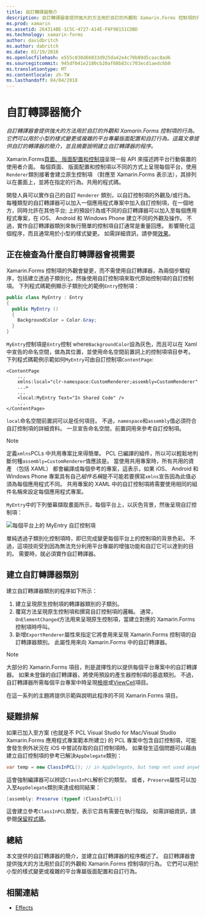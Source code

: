 ```yaml
---
title: 自訂轉譯器簡介
description: 自訂轉譯器會提供強大的方法用於自訂的外觀和 Xamarin.Forms 控制項的行為。 它們可以用於小型的樣式變更或複雜的平台專屬版面配置和自訂行為。 這篇文章提供自訂的轉譯器的簡介，並且摘要說明建立自訂轉譯器的程序。
ms.prod: xamarin
ms.assetid: 264314BE-1C5C-4727-A14E-F6F98151CDBD
ms.technology: xamarin-forms
author: davidbritch
ms.author: dabritch
ms.date: 01/19/2016
ms.openlocfilehash: e555c038d66033d925da42e4c70b89d5caac8ad6
ms.sourcegitcommit: 945df041e2180cb20af08b83cc703ecd1aedc6b0
ms.translationtype: MT
ms.contentlocale: zh-TW
ms.lasthandoff: 04/04/2018
---
```

# <a name="introduction-to-custom-renderers"></a>自訂轉譯器簡介

_自訂轉譯器會提供強大的方法用於自訂的外觀和 Xamarin.Forms 控制項的行為。它們可以用於小型的樣式變更或複雜的平台專屬版面配置和自訂行為。這篇文章提供自訂的轉譯器的簡介，並且摘要說明建立自訂轉譯器的程序。_

Xamarin.Forms[頁面、 版面配置和控制項](~/xamarin-forms/user-interface/controls/index.md)呈現一般 API 來描述跨平台行動裝置的使用者介面。 每個頁面、 版面配置和控制項以不同的方式上呈現每個平台，使用`Renderer`類別接著會建立原生控制項 （對應至 Xamarin.Forms 表示法），其排列以在畫面上，並將在指定的行為。共用的程式碼。

開發人員可以實作自己的自訂 `Renderer` 類別，以自訂控制項的外觀及/或行為。 每種類型的自訂轉譯器可以加入一個應用程式專案中加入自訂控制項，在一個地方，同時允許在其他平台; 上的預設行為或不同的自訂轉譯器可以加入至每個應用程式專案，在 iOS、 Android 和 Windows Phone 建立不同的外觀及操作。 不過，實作自訂轉譯器類別來執行簡單的控制項自訂通常是重量回應。 影響簡化這個程序，而且通常用於小型的樣式變更。 如需詳細資訊，請參閱[效果](~/xamarin-forms/app-fundamentals/effects/index.md)。

## <a name="examining-why-custom-renderers-are-necessary"></a>正在檢查為什麼自訂轉譯器會視需要

Xamarin.Forms 控制項的外觀會變更，而不需使用自訂轉譯器，為兩個步驟程序，包括建立透過子類別化，然後使用自訂控制項來取代原始控制項的自訂控制項。 下列程式碼範例顯示子類別化的範例`Entry`控制項：

```csharp
public class MyEntry : Entry
{
  public MyEntry ()
  {
    BackgroundColor = Color.Gray;
  }
}
```

`MyEntry`控制項是`Entry`控制 where`BackgroundColor`設為灰色，而且可以在 Xaml 中宣告的命名空間，做為其位置，並使用命名空間前置詞上的控制項項目參考。 下列程式碼範例示範如何`MyEntry`可由自訂控制項`ContentPage`:

```xaml
<ContentPage
    ...
    xmlns:local="clr-namespace:CustomRenderer;assembly=CustomRenderer"
    ...>
    ...
    <local:MyEntry Text="In Shared Code" />
    ...
</ContentPage>
```

`local`命名空間前置詞可以是任何項目。 不過，`namespace`和`assembly`值必須符合自訂控制項的詳細資料。 一旦宣告命名空間，前置詞用來參考自訂控制項。

> [!NOTE]
> 定義`xmlns`PCLs 中共用專案比來得簡單。 PCL 已編譯的組件，所以可以輕鬆地判斷何種`assembly=CustomRenderer`值應該是。 當使用共用專案時，所有共用的資產 （包括 XAML） 都會編譯成每個參考的專案，這表示，如果 iOS、 Android 和 Windows Phone 專案具有自己*組件名稱*是不可能若要撰寫`xmlns`宣告因為此值必須為每個應用程式不同。 共用專案的 XAML 中的自訂控制項將需要使用相同的組件名稱來設定每個應用程式專案。

`MyEntry`中的下列螢幕擷取畫面所示，每個平台上，以灰色背景，然後呈現自訂控制項：

![](introduction-images/screenshots.png "每個平台上的 MyEntry 自訂控制項")

單純透過子類別化控制項時，即已完成變更每個平台上的控制項的背景色彩。 不過，這項技術受到因為無法充分利用平台專屬的增強功能和自訂它可以達到的目的。 需要時，就必須實作自訂轉譯器。

## <a name="creating-a-custom-renderer-class"></a>建立自訂轉譯器類別

建立自訂轉譯器類別的程序如下所示：

1. 建立呈現原生控制項的轉譯器類別的子類別。
1. 覆寫方法呈現原生控制項和撰寫自訂控制項的邏輯。 通常，`OnElementChanged`方法用來呈現原生控制項，當建立對應的 Xamarin.Forms 控制項時呼叫。
1. 新增`ExportRenderer`屬性來指定它將會用來呈現 Xamarin.Forms 控制項的自訂轉譯器類別。 此屬性用來向 Xamarin.Forms 中的自訂轉譯器。

> [!NOTE]
> 大部分的 Xamarin.Forms 項目，則是選擇性的以提供每個平台專案中的自訂轉譯器。 如果未登錄的自訂轉譯器，將使用預設的產生器控制項的基底類別。 不過，自訂轉譯器所需每個平台專案中時呈現[檢視](https://developer.xamarin.com/api/type/Xamarin.Forms.View/)或[ViewCell](https://developer.xamarin.com/api/type/Xamarin.Forms.ViewCell/)項目。

在這一系列的主題將提供示範與說明此程序的不同 Xamarin.Forms 項目。

## <a name="troubleshooting"></a>疑難排解

如果已加入至方案 (也就是不 PCL Visual Studio for Mac/Visual Studio Xamarin.Forms 應用程式專案範本所建立) 的 PCL 專案中包含自訂控制項，可能會發生例外狀況在 iOS 中嘗試存取的自訂控制項時。 如果發生這個問題可以藉由建立自訂控制項的參考已解決`AppDelegate`類別：

```csharp
var temp = new ClassInPCL(); // in AppDelegate, but temp not used anywhere
```

這會強制編譯器可以辨認`ClassInPCL`解析它的類型。 或者，`Preserve`屬性可以加入至`AppDelegate`類別來達成相同結果：

```csharp
[assembly: Preserve (typeof (ClassInPCL))]
```

這會建立參考`ClassInPCL`類型，表示它具有需要在執行階段。 如需詳細資訊，請參閱[保留程式碼](~/ios/deploy-test/linker.md)。

## <a name="summary"></a>總結

本文提供的自訂轉譯器的簡介，並建立自訂轉譯器的程序概述了。 自訂轉譯器會提供強大的方法用於自訂的外觀和 Xamarin.Forms 控制項的行為。 它們可以用於小型的樣式變更或複雜的平台專屬版面配置和自訂行為。


## <a name="related-links"></a>相關連結

- [Effects](~/xamarin-forms/app-fundamentals/effects/index.md)

